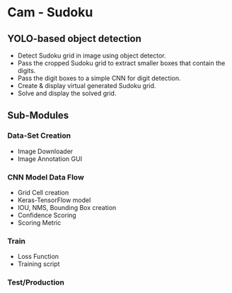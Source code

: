 # Cam - Sudoku

## YOLO-based object detection
* Detect Sudoku grid in image using object detector.
* Pass the cropped Sudoku grid to extract smaller boxes that contain the digits.
* Pass the digit boxes to a simple CNN for digit detection.
* Create & display virtual generated Sudoku grid.
* Solve and display the solved grid.

## Sub-Modules

### Data-Set Creation
* Image Downloader
* Image Annotation GUI

### CNN Model Data Flow
* Grid Cell creation
* Keras-TensorFlow model
* IOU, NMS, Bounding Box creation
* Confidence Scoring
* Scoring Metric

### Train
* Loss Function
* Training script

### Test/Production
